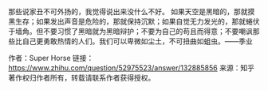 那些说家丑不可外扬的，我觉得说出来没什么不好。
如果天空是黑暗的，那就摸黑生存；如果发出声音是危险的，那就保持沉默；如果自觉无力发光的，那就蜷伏于墙角。但不要习惯了黑暗就为黑暗辩护；不要为自己的苟且而得意；不要嘲讽那些比自己更勇敢热情的人们。我们可以卑微如尘土，不可扭曲如蛆虫。——季业

作者：Super Horse
链接：https://www.zhihu.com/question/52975523/answer/132885856
来源：知乎
著作权归作者所有，转载请联系作者获得授权。